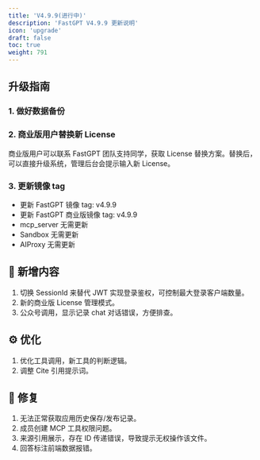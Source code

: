 ```yaml
---
title: 'V4.9.9(进行中)'
description: 'FastGPT V4.9.9 更新说明'
icon: 'upgrade'
draft: false
toc: true
weight: 791
---
```


## 升级指南

### 1. 做好数据备份

### 2. 商业版用户替换新 License

商业版用户可以联系 FastGPT 团队支持同学，获取 License 替换方案。替换后，可以直接升级系统，管理后台会提示输入新 License。

### 3. 更新镜像 tag

- 更新 FastGPT 镜像 tag: v4.9.9
- 更新 FastGPT 商业版镜像 tag: v4.9.9
- mcp_server 无需更新
- Sandbox 无需更新
- AIProxy 无需更新

## 🚀 新增内容

1. 切换 SessionId 来替代 JWT 实现登录鉴权，可控制最大登录客户端数量。
2. 新的商业版 License 管理模式。
3. 公众号调用，显示记录 chat 对话错误，方便排查。

## ⚙️ 优化

1. 优化工具调用，新工具的判断逻辑。
2. 调整 Cite 引用提示词。

## 🐛 修复

1. 无法正常获取应用历史保存/发布记录。
2. 成员创建 MCP 工具权限问题。
3. 来源引用展示，存在 ID 传递错误，导致提示无权操作该文件。
4. 回答标注前端数据报错。
